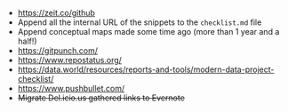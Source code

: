 * https://zeit.co/github
* Append all the internal URL of the snippets to the `checklist.md` file
* Append conceptual maps made some time ago (more than 1 year and a half!)
* https://gitpunch.com/
* https://www.repostatus.org/
* https://data.world/resources/reports-and-tools/modern-data-project-checklist/
* https://www.pushbullet.com/
* ~~Migrate Del.icio.us gathered links to Evernote~~